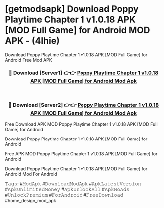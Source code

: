 # [getmodsapk] Download Poppy Playtime Chapter 1 v1.0.18 APK [MOD Full Game] for Android MOD APK - (4lhie)
Download Poppy Playtime Chapter 1 v1.0.18 APK [MOD Full Game] for Android Free Mod APK

<div align="center">
<h3>🔴 Download [Server1] 👉👉 <a href="https://apk-comot.site?title=Poppy_Playtime_Chapter_1_v1.0.18_APK_[MOD_Full_Game]_for_Android">Poppy Playtime Chapter 1 v1.0.18 APK [MOD Full Game] for Android Mod Apk</a></h3><br>

<h3>🔴 Download [Server2] 👉👉 <a href="https://apk-comot.site?title=Poppy_Playtime_Chapter_1_v1.0.18_APK_[MOD_Full_Game]_for_Android">Poppy Playtime Chapter 1 v1.0.18 APK [MOD Full Game] for Android Mod Apk</a></h3>
</div>


Free Download APK MOD Poppy Playtime Chapter 1 v1.0.18 APK [MOD Full Game] for Android

Download Poppy Playtime Chapter 1 v1.0.18 APK [MOD Full Game] for Android 

Free APK MOD Poppy Playtime Chapter 1 v1.0.18 APK [MOD Full Game] for Android 

Download Poppy Playtime Chapter 1 v1.0.18 APK [MOD Full Game] for Android Mod For Android

𝚃𝚊𝚐𝚜: #𝙼𝚘𝚍𝙰𝚙𝚔 #𝙳𝚘𝚠𝚗𝚕𝚘𝚊𝚍𝙼𝚘𝚍𝙰𝚙𝚔 #𝙰𝚙𝚔𝙻𝚊𝚝𝚎𝚜𝚝𝚅𝚎𝚛𝚜𝚒𝚘𝚗 #𝙰𝚙𝚔𝚄𝚗𝚕𝚒𝚖𝚒𝚝𝚎𝚍𝙼𝚘𝚗𝚎𝚢 #𝙰𝚙𝚔𝚄𝚗𝚕𝚘𝚌𝚔𝙰𝚕𝚕 #𝙰𝚙𝚔𝙽𝚘𝙰𝚍𝚜 #𝚄𝚗𝚕𝚘𝚌𝚔𝙿𝚛𝚎𝚖𝚒𝚞𝚖 #𝙵𝚘𝚛𝙰𝚗𝚍𝚛𝚘𝚒𝚍 #𝙵𝚛𝚎𝚎𝙳𝚘𝚠𝚗𝚕𝚘𝚊𝚍 #home_design_mod_apk